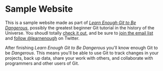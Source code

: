 # Sample Website

This is a sample website made as part of [*Learn Enough Git to Be Dangerous*](http://learnenough.com/git-tutorial), possibly the greatest beginner Git tutorial in the history of the Universe. You shoudl totally [check it out](http://learnenough.com/git-tutorial), and be sure to [join the email list](http://learnenough.com/#email_list) and [follow @learnenough](http://twitter.com/learnenough) on Twitter.

After finishing *Learn Enough Git to Be Dangerous* you'll know enough Git to be *Dangerous*. This means you'll be able to use Git to track changes in your projects, back up data, share your work with others, and collaborate with programmers and other users of Git. 
